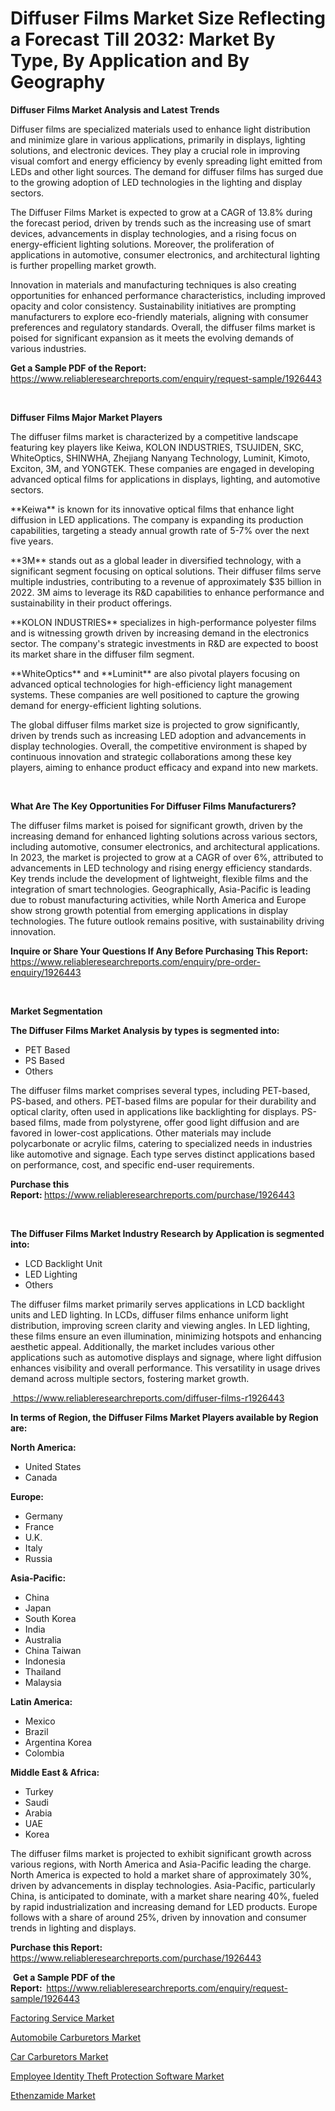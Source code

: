 <p><h1>Diffuser Films Market Size Reflecting a Forecast Till 2032: Market By Type, By Application and By Geography</h1></p><p><strong>Diffuser Films Market Analysis and Latest Trends</strong></p>
<p><p>Diffuser films are specialized materials used to enhance light distribution and minimize glare in various applications, primarily in displays, lighting solutions, and electronic devices. They play a crucial role in improving visual comfort and energy efficiency by evenly spreading light emitted from LEDs and other light sources. The demand for diffuser films has surged due to the growing adoption of LED technologies in the lighting and display sectors.</p><p>The Diffuser Films Market is expected to grow at a CAGR of 13.8% during the forecast period, driven by trends such as the increasing use of smart devices, advancements in display technologies, and a rising focus on energy-efficient lighting solutions. Moreover, the proliferation of applications in automotive, consumer electronics, and architectural lighting is further propelling market growth. </p><p>Innovation in materials and manufacturing techniques is also creating opportunities for enhanced performance characteristics, including improved opacity and color consistency. Sustainability initiatives are prompting manufacturers to explore eco-friendly materials, aligning with consumer preferences and regulatory standards. Overall, the diffuser films market is poised for significant expansion as it meets the evolving demands of various industries.</p></p>
<p><strong>Get a Sample PDF of the Report:&nbsp;</strong> <a href="https://www.reliableresearchreports.com/enquiry/request-sample/1926443?utm_campaign=10&utm_medium=2&utm_source=Github&utm_content=ia&utm_term=15012025&utm_id=diffuser-films">https://www.reliableresearchreports.com/enquiry/request-sample/1926443</a></p>
<p>&nbsp;</p>
<p><strong>Diffuser Films Major Market Players</strong></p>
<p><p>The diffuser films market is characterized by a competitive landscape featuring key players like Keiwa, KOLON INDUSTRIES, TSUJIDEN, SKC, WhiteOptics, SHINWHA, Zhejiang Nanyang Technology, Luminit, Kimoto, Exciton, 3M, and YONGTEK. These companies are engaged in developing advanced optical films for applications in displays, lighting, and automotive sectors.</p><p>**Keiwa** is known for its innovative optical films that enhance light diffusion in LED applications. The company is expanding its production capabilities, targeting a steady annual growth rate of 5-7% over the next five years.</p><p>**3M** stands out as a global leader in diversified technology, with a significant segment focusing on optical solutions. Their diffuser films serve multiple industries, contributing to a revenue of approximately $35 billion in 2022. 3M aims to leverage its R&D capabilities to enhance performance and sustainability in their product offerings.</p><p>**KOLON INDUSTRIES** specializes in high-performance polyester films and is witnessing growth driven by increasing demand in the electronics sector. The company's strategic investments in R&D are expected to boost its market share in the diffuser film segment.</p><p>**WhiteOptics** and **Luminit** are also pivotal players focusing on advanced optical technologies for high-efficiency light management systems. These companies are well positioned to capture the growing demand for energy-efficient lighting solutions.</p><p>The global diffuser films market size is projected to grow significantly, driven by trends such as increasing LED adoption and advancements in display technologies. Overall, the competitive environment is shaped by continuous innovation and strategic collaborations among these key players, aiming to enhance product efficacy and expand into new markets.</p></p>
<p>&nbsp;</p>
<p><strong>What Are The Key Opportunities For Diffuser Films Manufacturers?</strong></p>
<p><p>The diffuser films market is poised for significant growth, driven by the increasing demand for enhanced lighting solutions across various sectors, including automotive, consumer electronics, and architectural applications. In 2023, the market is projected to grow at a CAGR of over 6%, attributed to advancements in LED technology and rising energy efficiency standards. Key trends include the development of lightweight, flexible films and the integration of smart technologies. Geographically, Asia-Pacific is leading due to robust manufacturing activities, while North America and Europe show strong growth potential from emerging applications in display technologies. The future outlook remains positive, with sustainability driving innovation.</p></p>
<p><strong>Inquire or Share Your Questions If Any Before Purchasing This Report:</strong> <a href="https://www.reliableresearchreports.com/enquiry/pre-order-enquiry/1926443?utm_campaign=10&utm_medium=2&utm_source=Github&utm_content=ia&utm_term=15012025&utm_id=diffuser-films">https://www.reliableresearchreports.com/enquiry/pre-order-enquiry/1926443</a></p>
<p>&nbsp;</p>
<p><strong>Market Segmentation</strong></p>
<p><strong>The Diffuser Films Market Analysis by types is segmented into:</strong></p>
<p><ul><li>PET Based</li><li>PS Based</li><li>Others</li></ul></p>
<p><p>The diffuser films market comprises several types, including PET-based, PS-based, and others. PET-based films are popular for their durability and optical clarity, often used in applications like backlighting for displays. PS-based films, made from polystyrene, offer good light diffusion and are favored in lower-cost applications. Other materials may include polycarbonate or acrylic films, catering to specialized needs in industries like automotive and signage. Each type serves distinct applications based on performance, cost, and specific end-user requirements.</p></p>
<p><strong>Purchase this Report:&nbsp;</strong><a href="https://www.reliableresearchreports.com/purchase/1926443?utm_campaign=10&utm_medium=2&utm_source=Github&utm_content=ia&utm_term=15012025&utm_id=diffuser-films">https://www.reliableresearchreports.com/purchase/1926443</a></p>
<p>&nbsp;</p>
<p><strong>The Diffuser Films Market Industry Research by Application is segmented into:</strong></p>
<p><ul><li>LCD Backlight Unit</li><li>LED Lighting</li><li>Others</li></ul></p>
<p><p>The diffuser films market primarily serves applications in LCD backlight units and LED lighting. In LCDs, diffuser films enhance uniform light distribution, improving screen clarity and viewing angles. In LED lighting, these films ensure an even illumination, minimizing hotspots and enhancing aesthetic appeal. Additionally, the market includes various other applications such as automotive displays and signage, where light diffusion enhances visibility and overall performance. This versatility in usage drives demand across multiple sectors, fostering market growth.</p></p>
<p><a href="https://www.reliableresearchreports.com/diffuser-films-r1926443?utm_campaign=10&utm_medium=2&utm_source=Github&utm_content=ia&utm_term=15012025&utm_id=diffuser-films">&nbsp;https://www.reliableresearchreports.com/diffuser-films-r1926443</a></p>
<p><strong>In terms of Region, the Diffuser Films Market Players available by Region are:</strong></p>
<p>
    <p> <strong> North America: </strong>
        <ul>
            <li>United States</li>
            <li>Canada</li>
        </ul>
        </p> 
    <p> <strong> Europe: </strong>
        <ul>
            <li>Germany</li>
            <li>France</li>
            <li>U.K.</li>
            <li>Italy</li>
            <li>Russia</li>
        </ul>
        </p> 
    <p> <strong> Asia-Pacific: </strong>
        <ul>
            <li>China</li>
            <li>Japan</li>
            <li>South Korea</li>
            <li>India</li>
            <li>Australia</li>
            <li>China Taiwan</li>
            <li>Indonesia</li>
            <li>Thailand</li>
            <li>Malaysia</li>
        </ul>
        </p> 
    <p> <strong> Latin America: </strong>
        <ul>
            <li>Mexico</li>
            <li>Brazil</li>
            <li>Argentina Korea</li>
            <li>Colombia</li>
        </ul>
        </p> 
    <p> <strong> Middle East & Africa: </strong>
        <ul>
            <li>Turkey</li>
            <li>Saudi</li>
            <li>Arabia</li>
            <li>UAE</li>
            <li>Korea</li>
        </ul>
    </p>
    </p>
<p><p>The diffuser films market is projected to exhibit significant growth across various regions, with North America and Asia-Pacific leading the charge. North America is expected to hold a market share of approximately 30%, driven by advancements in display technologies. Asia-Pacific, particularly China, is anticipated to dominate, with a market share nearing 40%, fueled by rapid industrialization and increasing demand for LED products. Europe follows with a share of around 25%, driven by innovation and consumer trends in lighting and displays.</p></p>
<p><strong>Purchase this Report: </strong><a href="https://www.reliableresearchreports.com/purchase/1926443?utm_campaign=10&utm_medium=2&utm_source=Github&utm_content=ia&utm_term=15012025&utm_id=diffuser-films">https://www.reliableresearchreports.com/purchase/1926443</a></p>
<p>&nbsp;<strong>Get a Sample PDF of the Report:&nbsp;&nbsp;</strong><a href="https://www.reliableresearchreports.com/enquiry/request-sample/1926443?utm_campaign=10&utm_medium=2&utm_source=Github&utm_content=ia&utm_term=15012025&utm_id=diffuser-films">https://www.reliableresearchreports.com/enquiry/request-sample/1926443</a></p>
<p><strong></strong></p>
<p><p><a href="https://github.com/JubayerMia832/Market-Research-Report-List-1/blob/main/factoring-service-market.md?utm_campaign=10&utm_medium=2&utm_source=Github&utm_content=ia&utm_term=15012025&utm_id=diffuser-films">Factoring Service Market</a></p><p><a href="https://github.com/leopardmicheal7019/Market-Research-Report-List-1/blob/main/automobile-carburetors-market.md?utm_campaign=10&utm_medium=2&utm_source=Github&utm_content=ia&utm_term=15012025&utm_id=diffuser-films">Automobile Carburetors Market</a></p><p><a href="https://github.com/domoniqueluoma76/Market-Research-Report-List-1/blob/main/car-carburetors-market.md?utm_campaign=10&utm_medium=2&utm_source=Github&utm_content=ia&utm_term=15012025&utm_id=diffuser-films">Car Carburetors Market</a></p><p><a href="https://github.com/ygfu6u/Market-Research-Report-List-1/blob/main/employee-identity-theft-protection-software-market.md?utm_campaign=10&utm_medium=2&utm_source=Github&utm_content=ia&utm_term=15012025&utm_id=diffuser-films">Employee Identity Theft Protection Software Market</a></p><p><a href="https://github.com/millionkaryn68/Market-Research-Report-List-1/blob/main/ethenzamide-market.md?utm_campaign=10&utm_medium=2&utm_source=Github&utm_content=ia&utm_term=15012025&utm_id=diffuser-films">Ethenzamide Market</a></p></p>